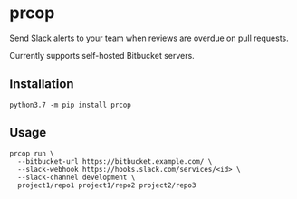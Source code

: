 # prcop

Send Slack alerts to your team when reviews are overdue on pull requests.

Currently supports self-hosted Bitbucket servers.

## Installation

```
python3.7 -m pip install prcop
```

## Usage

```
prcop run \
  --bitbucket-url https://bitbucket.example.com/ \
  --slack-webhook https://hooks.slack.com/services/<id> \
  --slack-channel development \
  project1/repo1 project1/repo2 project2/repo3
```
